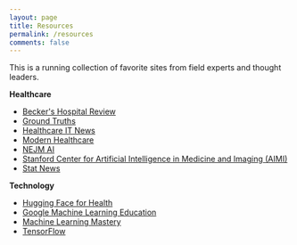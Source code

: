 ```yaml
---
layout: page
title: Resources
permalink: /resources
comments: false
---
```


<div class="row justify-content-between">
<div class="col-md-8 pr-5">

<p>This is a running collection of favorite sites from field experts and thought leaders.</p>

<p>
<b>Healthcare</b>
<ul>
<li><a href="https://www.beckershospitalreview.com/">Becker's Hospital Review</a></li>
<li><a href="https://erictopol.substack.com/">Ground Truths</a></li>
<li><a href="https://www.healthcareitnews.com/">Healthcare IT News</a></li>
<li><a href="https://www.modernhealthcare.com/">Modern Healthcare</a></li>
<li><a href="https://ai.nejm.org/">NEJM AI</a></li>
<li><a href="https://www.youtube.com/c/stanfordaimi">Stanford Center for Artificial Intelligence in Medicine and Imaging (AIMI)</a></li>
<li><a href="https://www.statnews.com/">Stat News</a></li>

</ul>
</p>

<p>
<b>Technology</b>
<ul>
<li><a href="https://huggingface.co/hf4h">Hugging Face for Health</a></li>
<li><a href="https://developers.google.com/machine-learning">Google Machine Learning Education</a></li>
<li><a href="https://machinelearningmastery.com/">Machine Learning Mastery</a></li>
<li><a href="https://www.tensorflow.org/">TensorFlow</a></li>
</ul>
</p>

<!--
<p>Have a resource you would like to recommend? Feel free to leave a comment below.</p>
-->

</div>

<div class="col-md-4">

<div class="sticky-top sticky-top-80">
<!--
<h5>Buy me a coffee</h5>
-->
<!--
<p>Thank you for your support! Your donation helps me to maintain and improve <a target="_blank" href="https://github.com/wowthemesnet/mediumish-theme-jekyll">Mediumish <i class="fab fa-github"></i></a>.</p>
-->
<!--
<a target="_blank" href="https://www.wowthemes.net/donate/" class="btn btn-danger">Buy me a coffee</a> <a target="_blank" href="https://bootstrapstarter.com/bootstrap-templates/template-mediumish-bootstrap-jekyll/" class="btn btn-warning">Documentation</a>
-->
</div>
</div>
</div>
